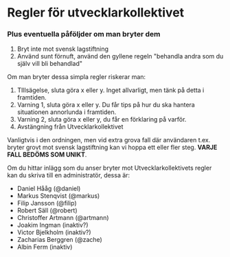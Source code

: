 # Regler för utvecklarkollektivet
### Plus eventuella påföljder om man bryter dem

1. Bryt inte mot svensk lagstiftning
2. Använd sunt förnuft, använd den gyllene regeln "behandla andra som du själv vill bli behandlad"

Om man bryter dessa simpla regler riskerar man:

1. TIllsägelse, sluta göra x eller y. Inget allvarligt, men tänk på detta i framtiden.
2. Varning 1, sluta göra x eller y. Du får tips på hur du ska hantera situationen annorlunda i framtiden.
3. Varning 2, sluta göra x eller y, du får en förklaring på varför.
4. Avstängning från Utvecklarkollektivet

Vanligtvis i den ordningen, men vid extra grova fall där användaren t.ex. bryter grovt mot svensk lagstiftning kan vi hoppa ett eller fler steg. **VARJE FALL BEDÖMS SOM UNIKT**.

Om du hittar inlägg som du anser bryter mot Utvecklarkollektivets regler kan du skriva till en administratör, dessa är:

- Daniel Hååg (@daniel)
- Markus Stenqvist (@markus)
- Filip Jansson (@filip)
- Robert Säll (@robert)
- Christoffer Artmann (@artmann)
- Joakim Ingman (inaktiv?) 
- Victor Bjelkholm (inaktiv?)
- Zacharias Berggren (@zache)
- Albin Ferm (inaktiv)
